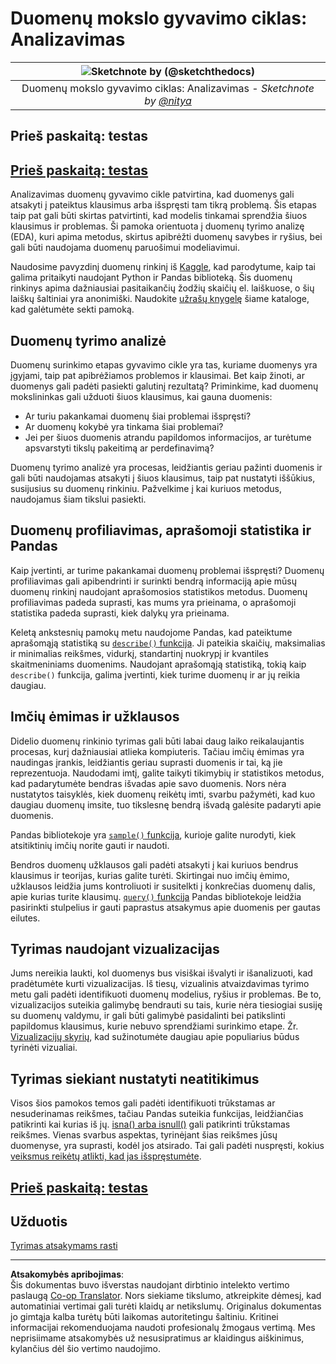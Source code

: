 <!--
CO_OP_TRANSLATOR_METADATA:
{
  "original_hash": "d92f57eb110dc7f765c05cbf0f837c77",
  "translation_date": "2025-08-31T05:42:58+00:00",
  "source_file": "4-Data-Science-Lifecycle/15-analyzing/README.md",
  "language_code": "lt"
}
-->
# Duomenų mokslo gyvavimo ciklas: Analizavimas

|![ Sketchnote by [(@sketchthedocs)](https://sketchthedocs.dev) ](../../sketchnotes/15-Analyzing.png)|
|:---:|
| Duomenų mokslo gyvavimo ciklas: Analizavimas - _Sketchnote by [@nitya](https://twitter.com/nitya)_ |

## Prieš paskaitą: testas

## [Prieš paskaitą: testas](https://purple-hill-04aebfb03.1.azurestaticapps.net/quiz/28)

Analizavimas duomenų gyvavimo cikle patvirtina, kad duomenys gali atsakyti į pateiktus klausimus arba išspręsti tam tikrą problemą. Šis etapas taip pat gali būti skirtas patvirtinti, kad modelis tinkamai sprendžia šiuos klausimus ir problemas. Ši pamoka orientuota į duomenų tyrimo analizę (EDA), kuri apima metodus, skirtus apibrėžti duomenų savybes ir ryšius, bei gali būti naudojama duomenų paruošimui modeliavimui.

Naudosime pavyzdinį duomenų rinkinį iš [Kaggle](https://www.kaggle.com/balaka18/email-spam-classification-dataset-csv/version/1), kad parodytume, kaip tai galima pritaikyti naudojant Python ir Pandas biblioteką. Šis duomenų rinkinys apima dažniausiai pasitaikančių žodžių skaičių el. laiškuose, o šių laiškų šaltiniai yra anonimiški. Naudokite [užrašų knygelę](notebook.ipynb) šiame kataloge, kad galėtumėte sekti pamoką.

## Duomenų tyrimo analizė

Duomenų surinkimo etapas gyvavimo cikle yra tas, kuriame duomenys yra įgyjami, taip pat apibrėžiamos problemos ir klausimai. Bet kaip žinoti, ar duomenys gali padėti pasiekti galutinį rezultatą? 
Priminkime, kad duomenų mokslininkas gali užduoti šiuos klausimus, kai gauna duomenis:
- Ar turiu pakankamai duomenų šiai problemai išspręsti?
- Ar duomenų kokybė yra tinkama šiai problemai?
- Jei per šiuos duomenis atrandu papildomos informacijos, ar turėtume apsvarstyti tikslų pakeitimą ar perdefinavimą?

Duomenų tyrimo analizė yra procesas, leidžiantis geriau pažinti duomenis ir gali būti naudojamas atsakyti į šiuos klausimus, taip pat nustatyti iššūkius, susijusius su duomenų rinkiniu. Pažvelkime į kai kuriuos metodus, naudojamus šiam tikslui pasiekti.

## Duomenų profiliavimas, aprašomoji statistika ir Pandas
Kaip įvertinti, ar turime pakankamai duomenų problemai išspręsti? Duomenų profiliavimas gali apibendrinti ir surinkti bendrą informaciją apie mūsų duomenų rinkinį naudojant aprašomosios statistikos metodus. Duomenų profiliavimas padeda suprasti, kas mums yra prieinama, o aprašomoji statistika padeda suprasti, kiek dalykų yra prieinama.

Keletą ankstesnių pamokų metu naudojome Pandas, kad pateiktume aprašomąją statistiką su [`describe()` funkcija](https://pandas.pydata.org/pandas-docs/stable/reference/api/pandas.DataFrame.describe.html). Ji pateikia skaičių, maksimalias ir minimalias reikšmes, vidurkį, standartinį nuokrypį ir kvantiles skaitmeniniams duomenims. Naudojant aprašomąją statistiką, tokią kaip `describe()` funkcija, galima įvertinti, kiek turime duomenų ir ar jų reikia daugiau.

## Imčių ėmimas ir užklausos
Didelio duomenų rinkinio tyrimas gali būti labai daug laiko reikalaujantis procesas, kurį dažniausiai atlieka kompiuteris. Tačiau imčių ėmimas yra naudingas įrankis, leidžiantis geriau suprasti duomenis ir tai, ką jie reprezentuoja. Naudodami imtį, galite taikyti tikimybių ir statistikos metodus, kad padarytumėte bendras išvadas apie savo duomenis. Nors nėra nustatytos taisyklės, kiek duomenų reikėtų imti, svarbu pažymėti, kad kuo daugiau duomenų imsite, tuo tikslesnę bendrą išvadą galėsite padaryti apie duomenis.

Pandas bibliotekoje yra [`sample()` funkcija](https://pandas.pydata.org/pandas-docs/stable/reference/api/pandas.DataFrame.sample.html), kurioje galite nurodyti, kiek atsitiktinių imčių norite gauti ir naudoti.

Bendros duomenų užklausos gali padėti atsakyti į kai kuriuos bendrus klausimus ir teorijas, kurias galite turėti. Skirtingai nuo imčių ėmimo, užklausos leidžia jums kontroliuoti ir susitelkti į konkrečias duomenų dalis, apie kurias turite klausimų. 
[`query()` funkcija](https://pandas.pydata.org/pandas-docs/stable/reference/api/pandas.DataFrame.query.html) Pandas bibliotekoje leidžia pasirinkti stulpelius ir gauti paprastus atsakymus apie duomenis per gautas eilutes.

## Tyrimas naudojant vizualizacijas
Jums nereikia laukti, kol duomenys bus visiškai išvalyti ir išanalizuoti, kad pradėtumėte kurti vizualizacijas. Iš tiesų, vizualinis atvaizdavimas tyrimo metu gali padėti identifikuoti duomenų modelius, ryšius ir problemas. Be to, vizualizacijos suteikia galimybę bendrauti su tais, kurie nėra tiesiogiai susiję su duomenų valdymu, ir gali būti galimybė pasidalinti bei patikslinti papildomus klausimus, kurie nebuvo sprendžiami surinkimo etape. Žr. [Vizualizacijų skyrių](../../../../../../../../../3-Data-Visualization), kad sužinotumėte daugiau apie populiarius būdus tyrinėti vizualiai.

## Tyrimas siekiant nustatyti neatitikimus
Visos šios pamokos temos gali padėti identifikuoti trūkstamas ar nesuderinamas reikšmes, tačiau Pandas suteikia funkcijas, leidžiančias patikrinti kai kurias iš jų. [isna() arba isnull()](https://pandas.pydata.org/pandas-docs/stable/reference/api/pandas.isna.html) gali patikrinti trūkstamas reikšmes. Vienas svarbus aspektas, tyrinėjant šias reikšmes jūsų duomenyse, yra suprasti, kodėl jos atsirado. Tai gali padėti nuspręsti, kokius [veiksmus reikėtų atlikti, kad jas išspręstumėte](/2-Working-With-Data/08-data-preparation/notebook.ipynb).

## [Prieš paskaitą: testas](https://purple-hill-04aebfb03.1.azurestaticapps.net/quiz/27)

## Užduotis

[Tyrimas atsakymams rasti](assignment.md)

---

**Atsakomybės apribojimas**:  
Šis dokumentas buvo išverstas naudojant dirbtinio intelekto vertimo paslaugą [Co-op Translator](https://github.com/Azure/co-op-translator). Nors siekiame tikslumo, atkreipkite dėmesį, kad automatiniai vertimai gali turėti klaidų ar netikslumų. Originalus dokumentas jo gimtąja kalba turėtų būti laikomas autoritetingu šaltiniu. Kritinei informacijai rekomenduojama naudoti profesionalų žmogaus vertimą. Mes neprisiimame atsakomybės už nesusipratimus ar klaidingus aiškinimus, kylančius dėl šio vertimo naudojimo.